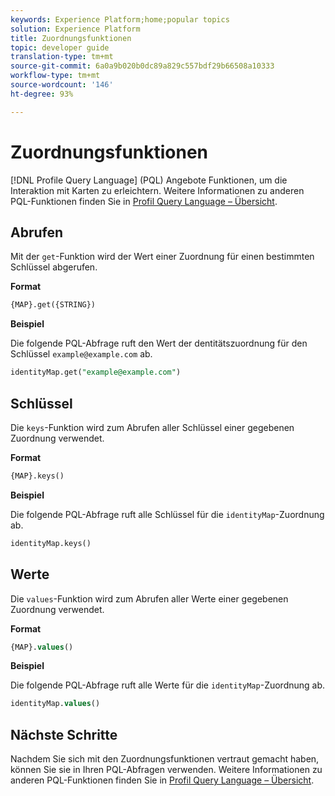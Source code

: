 ```yaml
---
keywords: Experience Platform;home;popular topics
solution: Experience Platform
title: Zuordnungsfunktionen
topic: developer guide
translation-type: tm+mt
source-git-commit: 6a0a9b020b0dc89a829c557bdf29b66508a10333
workflow-type: tm+mt
source-wordcount: '146'
ht-degree: 93%

---
```



# Zuordnungsfunktionen

[!DNL Profile Query Language] (PQL) Angebote Funktionen, um die Interaktion mit Karten zu erleichtern. Weitere Informationen zu anderen PQL-Funktionen finden Sie in [Profil Query Language – Übersicht](./overview.md).

## Abrufen

Mit der `get`-Funktion wird der Wert einer Zuordnung für einen bestimmten Schlüssel abgerufen.

**Format**

```sql
{MAP}.get({STRING})
```

**Beispiel**

Die folgende PQL-Abfrage ruft den Wert der dentitätszuordnung für den Schlüssel `example@example.com` ab.

```sql
identityMap.get("example@example.com")
```

## Schlüssel

Die `keys`-Funktion wird zum Abrufen aller Schlüssel einer gegebenen Zuordnung verwendet.

**Format**

```sql
{MAP}.keys()
```

**Beispiel**

Die folgende PQL-Abfrage ruft alle Schlüssel für die `identityMap`-Zuordnung ab.

```sql
identityMap.keys()
```

## Werte

Die `values`-Funktion wird zum Abrufen aller Werte einer gegebenen Zuordnung verwendet.

**Format**

```sql
{MAP}.values()
```

**Beispiel**

Die folgende PQL-Abfrage ruft alle Werte für die `identityMap`-Zuordnung ab.

```sql
identityMap.values()
```

## Nächste Schritte

Nachdem Sie sich mit den Zuordnungsfunktionen vertraut gemacht haben, können Sie sie in Ihren PQL-Abfragen verwenden. Weitere Informationen zu anderen PQL-Funktionen finden Sie in [Profil Query Language – Übersicht](./overview.md).

